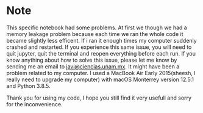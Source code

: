 # Note
This specific notebook had some problems. At first we though we had a memory leakage problem because each time we ran the whole code it became slightly less efficent. If i ran it enough times my computer suddenly crashed and restarted.
If you experience this same issue, you will need to quit jupyter, quit the terminal and reopen everything before each run. If you know anything about how to solve this issue, please let me know by sending me an email to javi@ciencias.unam.mx. 
It might have been a problem related to my computer. I used a MacBook Air Early 2015(sheesh, I really need to upgrade my computer) with macOS Monterrey version 12.5.1 and Python 3.8.5. 

Thank you for using my code, I hope you still find it very usefull and sorry for the inconvenience. 
